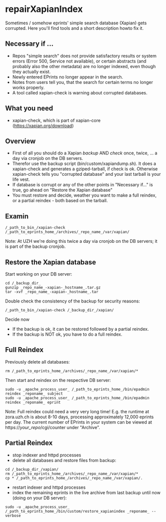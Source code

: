# repairXapianIndex
Sometimes / somehow eprints' simple search database (Xapian) gets corrupted. Here you'll find tools and a short description howto fix it.

## Necessary if ...
- Repos "simple search" does not provide satisfactory results or system errors (Error 500, Service not available), or certain abstracts (and probably also the other metadata) are no longer indexed, even though they actually exist.
- Newly entered EPrints no longer appear in the search.
- Notes from users tell you, that the search for certain terms no longer works properly.
- A tool called xapian-check is warning about corrupted databases.

## What you need
- xapian-check, which is part of xapian-core (https://xapian.org/download)

## Overview

* First of all you should do a Xapian *backup* AND *check* once, twice, ... a day via cronjob on the DB servers.
* Therefor use the backup script (bin/custom/xapiandump.sh). It does a xapian-check and generates a gziped-tarball, if check is ok. Otherwise xapian-check tells you "corrupted database" and your last tarball is your life vest.
* If database is corrupt or any of the other points in "Necessary if..." is true, go ahead on "Restore the Xapian database"
* You must restore and decide, weather you want to make a full reindex, or a partial reindex - both based on the tarball.

## Examin

````
/_path_to_bin_/xapian-check /_path_to_eprints_home_/archives/_repo_name_/var/xapian/
````

Note: At UZH we're doing this twice a day via cronjob on the DB servers; it is part of the backup cronjob.

## Restore the Xapian database

Start working on your DB server:

````
cd /_backup_dir_
gunzip _repo_name_-xapian-_hostname_.tar.gz
tar -xvf _repo_name_-xapian-_hostname_.tar
````

Double check the consistency of the backup for security reasons:

````
/_path_to_bin_/xapian-check /_backup_dir_/xapian/
````

Decide now
- If the backup is ok, it can be restored followed by a partial reindex.
- If the backup is NOT ok, you have to do a full reindex.

## Full Reindex

Previously delete all databases:
````
rm /_path_to_eprints_home_/archives/_repo_name_/var/xapian/*
````

Then start and reindex on the respective DB server:
````
sudo -u _apache_process_user_ /_path_to_eprints_home_/bin/epadmin reindex _reponame_ subject
sudo -u _apache_process_user_ /_path_to_eprints_home_/bin/epadmin reindex _reponame_ eprint
````

Note: Full reindex could need a very very long time! E.g. the runtime at zora.uzh.ch is about 8-10 days, processing approximately 12,000 eprints per day. The current number of EPrints in your system can be viewed at https://_your_repo_/cgi/counter under "Archive".

## Partial Reindex

- stop indexer and httpd processes
- delete all databases and restore files from backup:
````
cd /_backup_dir_/xapian/
rm /_path_to_eprints_home_/archives/_repo_name_/var/xapian/*
cp * /_path_to_eprints_home_/archives/_repo_name_/var/xapian/.
````
- restart indexer and httpd processes
- index the remaining eprints in the live archive from last backup until now (doing on your DB server):
````
sudo -u _apache_process_user_ /_path_to_eprints_home_/bin/custom/restore_xapianindex _reponame_ --verbose
````



